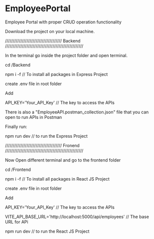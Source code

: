 # EmployeePortal
Employee Portal with proper CRUD operation functionality

Download the project on your local machine.

///////////////////////////////////// Backend ///////////////////////////////////////////////////

In the terminal go inside the project folder and open terminal.

cd /Backend

npm i -f // To install all packages in Express Project

create .env file in root folder

Add 

API_KEY='Your_API_Key' // The key to access the APIs

There is also a "EmployeeAPI.postman_collection.json" file that you can open to run APIs in Postman

Finally run:

npm run dev // to run the Express Project

///////////////////////////////////// Fronend ///////////////////////////////////////////////////

Now Open different terminal and go to the frontend folder

cd /Frontend

npm i -f // To install all packages in React JS Project

create .env file in root folder

Add 

API_KEY='Your_API_Key' // The key to access the APIs 

VITE_API_BASE_URL='http://localhost:5000/api/employees'  // The base URL for APi

npm run dev // to run the React JS Project
